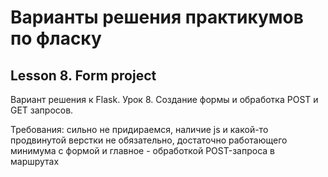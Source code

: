 # Варианты решения практикумов по фласку

## Lesson 8. Form project 

Вариант решения к Flask. Урок 8. Создание формы и обработка POST и GET запросов. 

Требования: сильно не придираемся, наличие js и какой-то продвинутой верстки не обязательно, достаточно работающего минимума с формой и главное - обработкой POST-запроса в маршрутах
